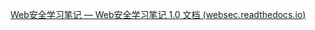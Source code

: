 [Web安全学习笔记 — Web安全学习笔记 1.0 文档 (websec.readthedocs.io)](https://websec.readthedocs.io/zh/latest/index.html)


